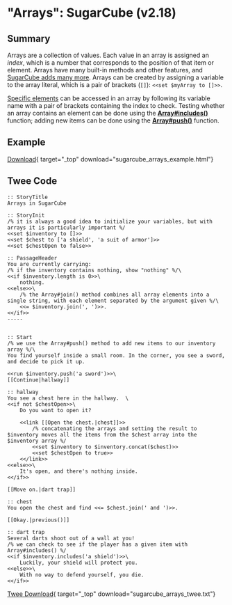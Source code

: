 # "Arrays": SugarCube (v2.18)

## Summary

Arrays are a collection of values. Each value in an array is assigned an *index*, which is a number that corresponds to the position of that item or element. Arrays have many built-in methods and other features, and [SugarCube adds many more](http://www.motoslave.net/sugarcube/2/docs/object-methods.html#array). Arrays can be created by assigning a variable to the array literal, which is a pair of brackets (`[]`): `<<set $myArray to []>>`.

[Specific elements](https://developer.mozilla.org/en-US/docs/Web/JavaScript/Reference/Global_Objects/Array#Accessing_array_elements) can be accessed in an array by following its variable name with a pair of brackets containing the index to check. Testing whether an array contains an element can be done using the **[Array#includes()](https://developer.mozilla.org/en-US/docs/Web/JavaScript/Reference/Global_Objects/Array/includes)**  function; adding new items can be done using the **[Array#push()](https://developer.mozilla.org/en-US/docs/Web/JavaScript/Reference/Global_Objects/Array/push)** function.

## Example

[Download](sugarcube_arrays_example.html){ target="_top" download="sugarcube_arrays_example.html"}

## Twee Code

```twee
:: StoryTitle
Arrays in SugarCube

:: StoryInit
/% it is always a good idea to initialize your variables, but with arrays it is particularly important %/
<<set $inventory to []>>
<<set $chest to ['a shield', 'a suit of armor']>>
<<set $chestOpen to false>>

:: PassageHeader
You are currently carrying:
/% if the inventory contains nothing, show "nothing" %/\
<<if $inventory.length is 0>>\
    nothing.
<<else>>\
    /% the Array#join() method combines all array elements into a single string, with each element separated by the argument given %/\
    <<= $inventory.join(', ')>>.
<</if>>
-----


:: Start
/% we use the Array#push() method to add new items to our inventory array %/\
You find yourself inside a small room. In the corner, you see a sword, and decide to pick it up.

<<run $inventory.push('a sword')>>\
[[Continue|hallway]]

:: hallway
You see a chest here in the hallway.  \
<<if not $chestOpen>>\
    Do you want to open it?

    <<link [[Open the chest.|chest]]>>
        /% concatenating the arrays and setting the result to $inventory moves all the items from the $chest array into the $inventory array %/
        <<set $inventory to $inventory.concat($chest)>>
        <<set $chestOpen to true>>
    <</link>>
<<else>>\
    It's open, and there's nothing inside.
<</if>>

[[Move on.|dart trap]]

:: chest
You open the chest and find <<= $chest.join(' and ')>>.

[[Okay.|previous()]]

:: dart trap
Several darts shoot out of a wall at you!
/% we can check to see if the player has a given item with Array#includes() %/
<<if $inventory.includes('a shield')>>\
    Luckily, your shield will protect you.
<<else>>\
    With no way to defend yourself, you die.
<</if>>
```

[Twee Download](sugarcube_arrays_twee.txt){ target="_top" download="sugarcube_arrays_twee.txt"}
